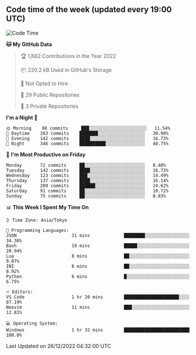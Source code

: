 ## Code time of the week (updated every 19:00 UTC)

<!--START_SECTION:waka-->
![Code Time](http://img.shields.io/badge/Code%20Time-1%2C455%20hrs%2026%20mins-blue)

**🐱 My GitHub Data** 

> 🏆 1,662 Contributions in the Year 2022
 > 
> 📦 220.2 kB Used in GitHub's Storage 
 > 
> 🚫 Not Opted to Hire
 > 
> 📜 29 Public Repositories 
 > 
> 🔑 3 Private Repositories  
 > 
**I'm a Night 🦉** 

```text
🌞 Morning    98 commits     ███░░░░░░░░░░░░░░░░░░░░░░   11.54% 
🌆 Daytime    263 commits    ███████░░░░░░░░░░░░░░░░░░   30.98% 
🌃 Evening    142 commits    ████░░░░░░░░░░░░░░░░░░░░░   16.73% 
🌙 Night      346 commits    ██████████░░░░░░░░░░░░░░░   40.75%

```
📅 **I'm Most Productive on Friday** 

```text
Monday       72 commits     ██░░░░░░░░░░░░░░░░░░░░░░░   8.48% 
Tuesday      142 commits    ████░░░░░░░░░░░░░░░░░░░░░   16.73% 
Wednesday    123 commits    ███░░░░░░░░░░░░░░░░░░░░░░   14.49% 
Thursday     137 commits    ████░░░░░░░░░░░░░░░░░░░░░   16.14% 
Friday       209 commits    ██████░░░░░░░░░░░░░░░░░░░   24.62% 
Saturday     91 commits     ██░░░░░░░░░░░░░░░░░░░░░░░   10.72% 
Sunday       75 commits     ██░░░░░░░░░░░░░░░░░░░░░░░   8.83%

```


📊 **This Week I Spent My Time On** 

```text
⌚︎ Time Zone: Asia/Tokyo

💬 Programming Languages: 
JSON                     31 mins             ████████░░░░░░░░░░░░░░░░░   34.36% 
Bash                     19 mins             █████░░░░░░░░░░░░░░░░░░░░   20.94% 
Lua                      8 mins              ██░░░░░░░░░░░░░░░░░░░░░░░   9.07% 
INI                      8 mins              ██░░░░░░░░░░░░░░░░░░░░░░░   8.92% 
Python                   6 mins              █░░░░░░░░░░░░░░░░░░░░░░░░   6.75%

🔥 Editors: 
VS Code                  1 hr 20 mins        █████████████████████░░░░   87.19% 
Neovim                   11 mins             ███░░░░░░░░░░░░░░░░░░░░░░   12.81%

💻 Operating System: 
Windows                  1 hr 32 mins        █████████████████████████   100.0%

```


 Last Updated on 26/12/2022 04:32:00 UTC
<!--END_SECTION:waka-->
